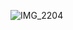 ![IMG_2204](https://user-images.githubusercontent.com/112146112/187336857-bbbb095b-ab01-4f98-989c-0958225dee01.jpg)
